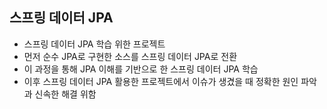 ## 스프링 데이터 JPA

- 스프링 데이터 JPA 학습 위한 프로젝트
- 먼저 순수 JPA로 구현한 소스를 스프링 데이터 JPA로 전환
- 이 과정을 통해 JPA 이해를 기반으로 한 스프링 데이터 JPA 학습
- 이후 스프링 데이터 JPA 활용한 프로젝트에서 이슈가 생겼을 때 정확한 원인 파악과 신속한 해결 위함